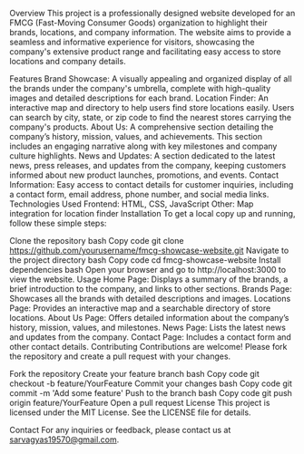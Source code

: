 Overview
This project is a professionally designed website developed for an FMCG (Fast-Moving Consumer Goods) organization to highlight their brands, locations, and company information. The website aims to provide a seamless and informative experience for visitors, showcasing the company's extensive product range and facilitating easy access to store locations and company details.

Features
Brand Showcase: A visually appealing and organized display of all the brands under the company's umbrella, complete with high-quality images and detailed descriptions for each brand.
Location Finder: An interactive map and directory to help users find store locations easily. Users can search by city, state, or zip code to find the nearest stores carrying the company's products.
About Us: A comprehensive section detailing the company’s history, mission, values, and achievements. This section includes an engaging narrative along with key milestones and company culture highlights.
News and Updates: A section dedicated to the latest news, press releases, and updates from the company, keeping customers informed about new product launches, promotions, and events.
Contact Information: Easy access to contact details for customer inquiries, including a contact form, email address, phone number, and social media links.
Technologies Used
Frontend: HTML, CSS, JavaScript
Other: Map integration for location finder
Installation
To get a local copy up and running, follow these simple steps:

Clone the repository
bash
Copy code
git clone https://github.com/yourusername/fmcg-showcase-website.git
Navigate to the project directory
bash
Copy code
cd fmcg-showcase-website
Install dependencies
bash
Open your browser and go to http://localhost:3000 to view the website.
Usage
Home Page: Displays a summary of the brands, a brief introduction to the company, and links to other sections.
Brands Page: Showcases all the brands with detailed descriptions and images.
Locations Page: Provides an interactive map and a searchable directory of store locations.
About Us Page: Offers detailed information about the company’s history, mission, values, and milestones.
News Page: Lists the latest news and updates from the company.
Contact Page: Includes a contact form and other contact details.
Contributing
Contributions are welcome! Please fork the repository and create a pull request with your changes.

Fork the repository
Create your feature branch
bash
Copy code
git checkout -b feature/YourFeature
Commit your changes
bash
Copy code
git commit -m 'Add some feature'
Push to the branch
bash
Copy code
git push origin feature/YourFeature
Open a pull request
License
This project is licensed under the MIT License. See the LICENSE file for details.

Contact
For any inquiries or feedback, please contact us at sarvagyas19570@gmail.com.
